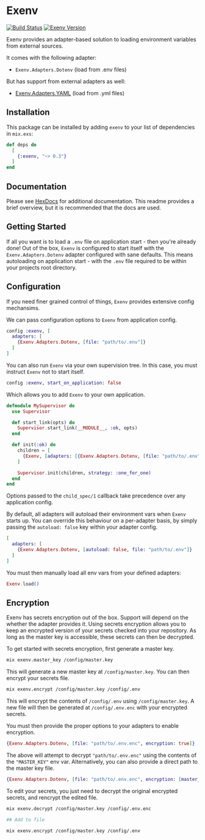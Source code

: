 # Exenv

[![Build Status](https://travis-ci.org/nsweeting/exenv.svg?branch=master)](https://travis-ci.org/nsweeting/exenv)
[![Exenv Version](https://img.shields.io/hexpm/v/exenv.svg)](https://hex.pm/packages/exenv)

Exenv provides an adapter-based solution to loading environment variables from
external sources.

It comes with the following adapter:

* `Exenv.Adapters.Dotenv` (load from .env files)

But has support from external adapters as well:

* [Exenv.Adapters.YAML](https://github.com/nsweeting/exenv_yaml) (load from .yml files)

## Installation

This package can be installed by adding `exenv` to your list of dependencies in `mix.exs`:

```elixir
def deps do
  [
    {:exenv, "~> 0.3"}
  ]
end
```

## Documentation

Please see [HexDocs](https://hexdocs.pm/exenv/Exenv.html#content) for additional
documentation. This readme provides a brief overview, but it is recommended that
the docs are used.

## Getting Started

If all you want is to load a `.env` file on application start - then you're already
done! Out of the box, `Exenv` is configured to start itself with the `Exenv.Adapters.Dotenv`
adapter configured with sane defaults. This means autoloading on application start - with
the `.env` file required to be within your projects root directory.

## Configuration

If you need finer grained control of things, `Exenv` provides extensive config mechansims.

We can pass configuration options to `Exenv` from application config.

```elixir
config :exenv, [
  adapters: [
    {Exenv.Adapters.Dotenv, [file: "path/to/.env"]}
  ]
]
```

You can also run `Exenv` via your own supervision tree. In this case, you must instruct
`Exenv` not to start itself.

```elixir
config :exenv, start_on_application: false
```

Which allows you to add `Exenv` to your own application.

```elixir
defmodule MySupervisor do
  use Supervisor

  def start_link(opts) do
    Supervisor.start_link(__MODULE__, :ok, opts)
  end

  def init(:ok) do
    children = [
      {Exenv, [adapters: [{Exenv.Adapters.Dotenv, [file: "path/to/.env"]}]]}
    ]

    Supervisor.init(children, strategy: :one_for_one)
  end
end
```

Options passed to the `child_spec/1` callback take precedence over any application
config.

By default, all adapters will autoload their environment vars when `Exenv` starts up.
You can override this behaviour on a per-adapter basis, by simply passing the
`autoload: false` key within your adapter config.

```elixir
[
  adapters: [
    {Exenv.Adapters.Dotenv, [autoload: false, file: "path/to/.env"]}
  ]
]
```

You must then manually load all env vars from your defined adapters:

```elixir
Exenv.load()
```

## Encryption

Exenv has secrets encryption out of the box. Support will depend on the whether
the adapter provides it. Using secrets encryption allows you to keep an encrypted
version of your secrets checked into your repository. As long as the master key
is accessible, these secrets can then be decrypted.

To get started with secrets encryption, first generate a master key.

```bash
mix exenv.master_key /config/master.key
```

This will generate a new master key at `/config/master.key`. You can then encrypt
your secrets file.

```bash
mix exenv.encrypt /config/master.key /config/.env
```

This will encrypt the contents of `/config/.env` using `/config/master.key`. A new
file will then be generated at `/config/.env.enc` with your encrypted secrets.

You must then provide the proper options to your adapters to enable encryption.

```elixir
{Exenv.Adapters.Dotenv, [file: "path/to/.env.enc", encryption: true]}
```

The above will attempt to decrypt `"path/to/.env.enc"` using the contents of the
`"MASTER_KEY"` env var. Alternatively, you can also provide a direct path to the
master key file.

```elixir
{Exenv.Adapters.Dotenv, [file: "path/to/.env.enc", encryption: [master_key: "path/to/master.key"]]}
```

To edit your secrets, you just need to decrypt the original encrypted secrets, and
rencrypt the edited file.

```bash
mix exenv.decrypt /config/master.key /config/.env.enc

## Add to file

mix exenv.encrypt /config/master.key /config/.env
```
